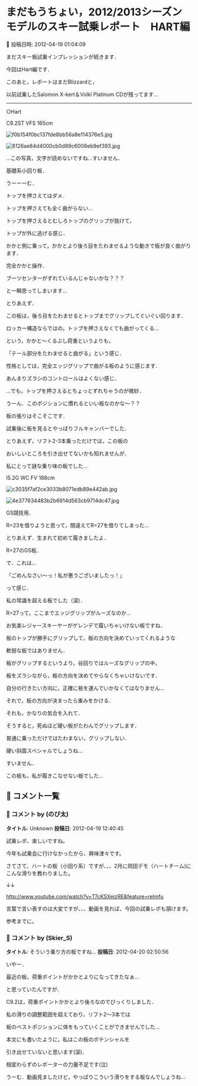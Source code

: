 # まだもうちょい，2012/2013シーズンモデルのスキー試乗レポート　HART編

📅 投稿日時: 2012-04-19 01:04:09

まだスキー板試乗インプレッションが続きます．





今回はHart編です．





このあと，レポートはまだBlizzardと，


以前試乗したSalomon X-kert＆Volkl Platinum CDが残ってます…


-----


○Hart


[]()


C9.2ST VFS 165cm




![f0b154f0bc137fde8bb56a8e114376e5.jpg](images/f0b154f0bc137fde8bb56a8e114376e5.jpg)






![8126ae84d4000cb0d89c6008eb9ef393.jpg](images/8126ae84d4000cb0d89c6008eb9ef393.jpg)




…この写真，文字が読めないですね…すいません．


基礎系小回り板．





うーーーむ．


トップを押さえてはダメ.


トップを押さえても全く曲がらない…


トップを押さえるとむしろトップのグリップが抜けて，


トップが外に逃げる感じ．


かかと側に乗って，かかとより後ろ目をたわませるような動きで板が良く曲がります．


完全かかと操作．


ブーツセンターがずれているんじゃないかな？？？


と一瞬思ってしまいます…





とりあえず．


この板は，後ろ目をたわませるとトップまでグリップしてぐいぐい回ります．


ロッカー構造ならではの，トップを押さえなくても曲がってくる…


という，かかと～くるぶし荷重というよりも，


「テール部分をたわませると曲がる」という感じ．


性格としては，完全エッジグリップで曲がる板のように感じます．


あんまりズラシのコントロールはよくない感じ．


…でも，トップを押さえるとちょっとずれちゃうのが微妙．


うーん．このポジションに慣れるといい板なのかな～？？


板の張りはそこそこです．


試乗後に板を見るとやっぱりフルキャンバーでした．


とりあえず，リフト2-3本乗っただけでは，この板の


おいしいところを引き出せてないかも知れませんが．


私にとって謎な乗り味の板でした…





[]()


I5.2G WC FV 188cm




![c3035f7af2ce3033b8071edb89e442ab.jpg](images/c3035f7af2ce3033b8071edb89e442ab.jpg)






![4e377634483b2b6914d563cb9714dc47.jpg](images/4e377634483b2b6914d563cb9714dc47.jpg)




GS競技用．


R=23を借りようと思って，間違えてR=27を借りてしまった…


とりあえず．生まれて初めて履きましたよ．


R=27のGS板．


で．これは…


「ごめんなさい～っ！私が悪うございましたっ！」


って感じ．


私の常識を超える板でした（涙)．


R=27って，ここまでエッジグリップがルーズなのか…


お気楽レジャースキーヤーがゲレンデで履いちゃいけない板ですね．


板のトップが勝手にグリップして，板の方向を決めていってくれるような


軟弱な板ではありません．


板がグリップするというより，谷回りではルーズなグリップの中，


板をズラシながら，板の方向を決めてやらなくちゃいけないです．


自分の行きたい方向に，正確に板を運んでいかなくてはなりません…


それで，板の方向が決まったら重みをかける．


それも，かなりの気合を入れて．


そうすると，死ぬほど硬い板がたわんでグリップします．


普通に乗っただけではたわまない，グリップしない．


硬い斜面スペシャルでしょうね…


すいません．


この板も，私が履きこなせない板でした…

## 💬 コメント一覧

### 💬 コメント by (のび太)
**タイトル**: Unknown
**投稿日**: 2012-04-19 12:40:45

試乗レポ、楽しいですね。

今年も試乗会に行けなかったから、興味津々です。



さてさて、ハートの板（小回り系）ですが、、、2月に岡田デモ（ハートチーム)にこんな滑りを教わりました。

↓↓

http://www.youtube.com/watch?v=T7cKSXejzRE&feature=relmfu



言葉で言い表すのは大変ですが、、、動画を見れば、今回の試乗レポも頷けます。



参考までに。

### 💬 コメント by (Skier_S)
**タイトル**: そういう乗り方の板ですね…
**投稿日**: 2012-04-20 02:50:56

いやー．

最近の板，荷重ポイントがかかとよりになってきたなぁ…

と思っていたんですが．

C9.2は，荷重ポイントかかとより後ろなのでびっくりしました．

私の滑りの調整範囲を超えており，リフト2～3本では

板のベストポジションに体をもっていくことができませんでした…

本文にも書いたように，私はこの板のポテンシャルを

引き出せていないと思います(涙)．

相変わらずのレポーターの力量不足です(泣)



うーむ．動画見ましたけど，やっぱりこういう滑りをする板なんでしょうね…

